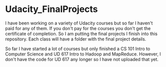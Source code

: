 Udacity_FinalProjects
=====================
I have been working on a variety of Udacity courses but so far I haven't paid for any of them.  If you don't pay for the courses you don't get the certificate of completion.  So I am putting the final projects I finish into this repository.  Each class will have a folder with the final project details.

So far I have started a lot of courses but only finished a CS 101 Intro to Computer Science and UD 617 Intro to Hadoop and MapReduce.  However, I don't have the code for UD 617 any longer so I have not uploaded that yet.
